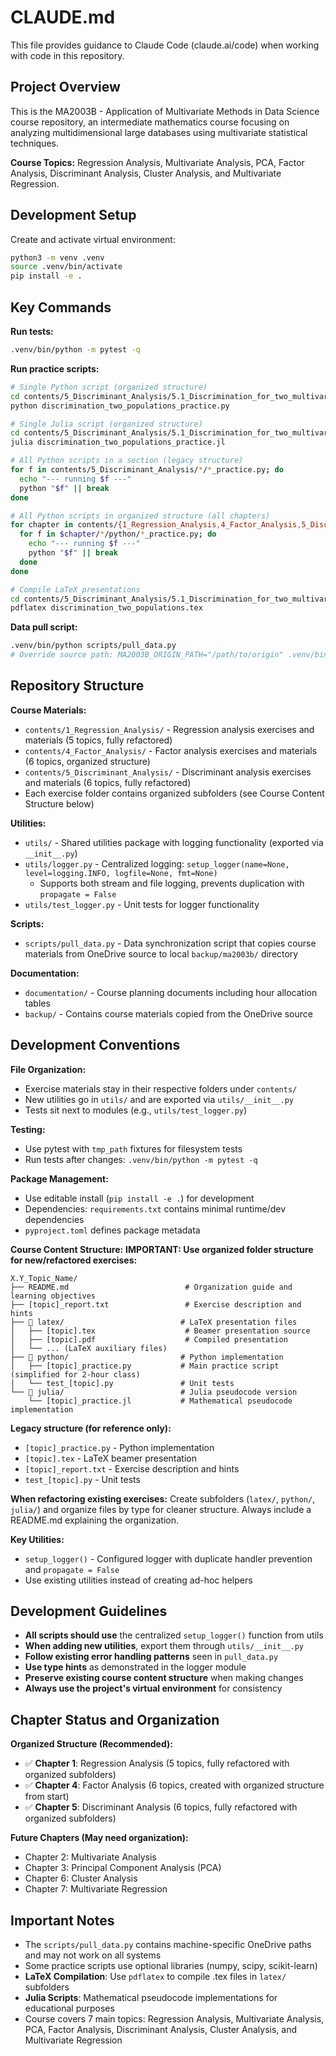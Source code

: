 # CLAUDE.md

This file provides guidance to Claude Code (claude.ai/code) when working with code in this repository.

## Project Overview

This is the MA2003B - Application of Multivariate Methods in Data Science course repository, an intermediate mathematics course focusing on analyzing multidimensional large databases using multivariate statistical techniques.

**Course Topics:** Regression Analysis, Multivariate Analysis, PCA, Factor Analysis, Discriminant Analysis, Cluster Analysis, and Multivariate Regression.

## Development Setup

Create and activate virtual environment:
```bash
python3 -m venv .venv
source .venv/bin/activate
pip install -e .
```

## Key Commands

**Run tests:**
```bash
.venv/bin/python -m pytest -q
```

**Run practice scripts:**
```bash
# Single Python script (organized structure)
cd contents/5_Discriminant_Analysis/5.1_Discrimination_for_two_multivariate_normal_populations/python
python discrimination_two_populations_practice.py

# Single Julia script (organized structure)  
cd contents/5_Discriminant_Analysis/5.1_Discrimination_for_two_multivariate_normal_populations/julia
julia discrimination_two_populations_practice.jl

# All Python scripts in a section (legacy structure)
for f in contents/5_Discriminant_Analysis/*/*_practice.py; do
  echo "--- running $f ---"
  python "$f" || break
done

# All Python scripts in organized structure (all chapters)
for chapter in contents/{1_Regression_Analysis,4_Factor_Analysis,5_Discriminant_Analysis}; do
  for f in $chapter/*/python/*_practice.py; do
    echo "--- running $f ---"
    python "$f" || break
  done
done

# Compile LaTeX presentations
cd contents/5_Discriminant_Analysis/5.1_Discrimination_for_two_multivariate_normal_populations/latex
pdflatex discrimination_two_populations.tex
```

**Data pull script:**
```bash
.venv/bin/python scripts/pull_data.py
# Override source path: MA2003B_ORIGIN_PATH="/path/to/origin" .venv/bin/python scripts/pull_data.py
```

## Repository Structure

**Course Materials:**
- `contents/1_Regression_Analysis/` - Regression analysis exercises and materials (5 topics, fully refactored)
- `contents/4_Factor_Analysis/` - Factor analysis exercises and materials (6 topics, organized structure)
- `contents/5_Discriminant_Analysis/` - Discriminant analysis exercises and materials (6 topics, fully refactored)
- Each exercise folder contains organized subfolders (see Course Content Structure below)

**Utilities:**
- `utils/` - Shared utilities package with logging functionality (exported via `__init__.py`)
- `utils/logger.py` - Centralized logging: `setup_logger(name=None, level=logging.INFO, logfile=None, fmt=None)`
  - Supports both stream and file logging, prevents duplication with `propagate = False`
- `utils/test_logger.py` - Unit tests for logger functionality

**Scripts:**
- `scripts/pull_data.py` - Data synchronization script that copies course materials from OneDrive source to local `backup/ma2003b/` directory

**Documentation:**
- `documentation/` - Course planning documents including hour allocation tables
- `backup/` - Contains course materials copied from the OneDrive source

## Development Conventions

**File Organization:**
- Exercise materials stay in their respective folders under `contents/`
- New utilities go in `utils/` and are exported via `utils/__init__.py`
- Tests sit next to modules (e.g., `utils/test_logger.py`)

**Testing:**
- Use pytest with `tmp_path` fixtures for filesystem tests
- Run tests after changes: `.venv/bin/python -m pytest -q`

**Package Management:**
- Use editable install (`pip install -e .`) for development
- Dependencies: `requirements.txt` contains minimal runtime/dev dependencies
- `pyproject.toml` defines package metadata

**Course Content Structure:**
**IMPORTANT: Use organized folder structure for new/refactored exercises:**

```
X.Y_Topic_Name/
├── README.md                          # Organization guide and learning objectives
├── [topic]_report.txt                 # Exercise description and hints  
├── 📁 latex/                          # LaTeX presentation files
│   ├── [topic].tex                    # Beamer presentation source
│   ├── [topic].pdf                    # Compiled presentation
│   └── ... (LaTeX auxiliary files)
├── 📁 python/                         # Python implementation
│   ├── [topic]_practice.py           # Main practice script (simplified for 2-hour class)
│   └── test_[topic].py               # Unit tests
└── 📁 julia/                          # Julia pseudocode version
    └── [topic]_practice.jl           # Mathematical pseudocode implementation
```

**Legacy structure (for reference only):**
- `[topic]_practice.py` - Python implementation
- `[topic].tex` - LaTeX beamer presentation  
- `[topic]_report.txt` - Exercise description and hints
- `test_[topic].py` - Unit tests

**When refactoring existing exercises:** Create subfolders (`latex/`, `python/`, `julia/`) and organize files by type for cleaner structure. Always include a README.md explaining the organization.

**Key Utilities:**
- `setup_logger()` - Configured logger with duplicate handler prevention and `propagate = False`
- Use existing utilities instead of creating ad-hoc helpers

## Development Guidelines

- **All scripts should use** the centralized `setup_logger()` function from utils
- **When adding new utilities**, export them through `utils/__init__.py`
- **Follow existing error handling patterns** seen in `pull_data.py`
- **Use type hints** as demonstrated in the logger module
- **Preserve existing course content structure** when making changes
- **Always use the project's virtual environment** for consistency

## Chapter Status and Organization

**Organized Structure (Recommended):**
- ✅ **Chapter 1**: Regression Analysis (5 topics, fully refactored with organized subfolders)
- ✅ **Chapter 4**: Factor Analysis (6 topics, created with organized structure from start) 
- ✅ **Chapter 5**: Discriminant Analysis (6 topics, fully refactored with organized subfolders)

**Future Chapters (May need organization):**
- Chapter 2: Multivariate Analysis
- Chapter 3: Principal Component Analysis (PCA)
- Chapter 6: Cluster Analysis  
- Chapter 7: Multivariate Regression

## Important Notes

- The `scripts/pull_data.py` contains machine-specific OneDrive paths and may not work on all systems
- Some practice scripts use optional libraries (numpy, scipy, scikit-learn)
- **LaTeX Compilation**: Use `pdflatex` to compile .tex files in `latex/` subfolders
- **Julia Scripts**: Mathematical pseudocode implementations for educational purposes
- Course covers 7 main topics: Regression Analysis, Multivariate Analysis, PCA, Factor Analysis, Discriminant Analysis, Cluster Analysis, and Multivariate Regression